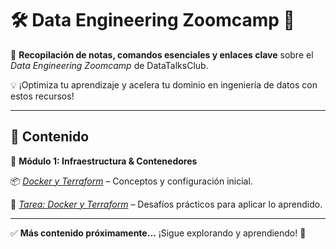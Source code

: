 # 🛠️ Data Engineering Zoomcamp 🚀  

📌 **Recopilación de notas, comandos esenciales y enlaces clave** sobre el *Data Engineering Zoomcamp* de DataTalksClub.  

💡 ¡Optimiza tu aprendizaje y acelera tu dominio en ingeniería de datos con estos recursos!  

---

## 📂 Contenido  

🔹 **Módulo 1: Infraestructura & Contenedores**  

📦 *[Docker y Terraform](/w1/)* – Conceptos y configuración inicial.  

📝 *[Tarea: Docker y Terraform](/w1/)* – Desafíos prácticos para aplicar lo aprendido.  

---

✅ **Más contenido próximamente...** ¡Sigue explorando y aprendiendo! 🚀  
